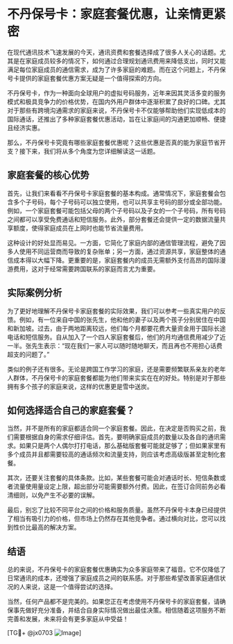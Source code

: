 # 不丹保号卡：家庭套餐优惠，让亲情更紧密

在现代通讯技术飞速发展的今天，通讯资费和套餐选择成了很多人关心的话题。尤其是在家庭成员较多的情况下，如何通过合理规划通讯费用来降低支出，同时又能满足每位家庭成员的通信需求，成为了许多家庭的难题。而在这个问题上，不丹保号卡提供的家庭套餐优惠方案无疑是一个值得探索的方向。

不丹保号卡，作为一种面向全球用户的虚拟号码服务，近年来因其灵活多变的服务模式和极具竞争力的价格优势，在国内外用户群体中逐渐积累了良好的口碑。尤其对于那些有跨境沟通需求的家庭来说，不丹保号卡不仅能够帮助他们实现低成本的国际通话，还推出了多种家庭套餐优惠活动，旨在让家庭间的沟通更加顺畅、便捷且经济实惠。

那么，不丹保号卡究竟有哪些家庭套餐优惠呢？这些优惠是否真的能为家庭节省开支？接下来，我们将从多个角度为您详细解读这一话题。

## 家庭套餐的核心优势

首先，让我们来看看不丹保号卡家庭套餐的基本构成。通常情况下，家庭套餐会包含多个子号码，每个子号码可以独立使用，也可以共享主号码的部分或全部功能。例如，一个家庭套餐可能包括父母的两个子号码以及子女的一个子号码，所有号码之间都可以享受免费通话和短信服务。此外，部分套餐还会提供一定的数据流量共享额度，使得家庭成员在上网时也能节省流量费用。

这种设计的好处显而易见。一方面，它简化了家庭内部的通信管理流程，避免了因多人使用不同运营商而导致的复杂账单；另一方面，通过资源共享，家庭整体的通信成本得以大幅下降。更重要的是，家庭套餐内的成员无需额外支付高昂的国际漫游费用，这对于经常需要跨国联系的家庭而言尤为重要。

## 实际案例分析

为了更好地理解不丹保号卡家庭套餐的实际效果，我们可以参考一些真实用户的反馈。例如，有一位来自中国的张先生，他和他的妻子以及两个孩子分别居住在中国和新加坡。过去，由于两地距离较远，他们每个月都要花费大量资金用于国际长途电话和短信服务。自从加入了一个四人家庭套餐后，他们的月均通信费用减少了近一半。张先生表示：“现在我们一家人可以随时随地聊天，而且再也不用担心话费超支的问题了。”

类似的例子还有很多。无论是跨国工作学习的家庭，还是需要频繁联系亲友的老年人群体，不丹保号卡的家庭套餐都能为他们带来实实在在的好处。特别是对于那些拥有多个孩子的家庭来说，这样的优惠更是雪中送炭。

## 如何选择适合自己的家庭套餐？

当然，并不是所有的家庭都适合同一个家庭套餐。因此，在决定是否购买之前，我们需要根据自身的需求仔细评估。首先，要明确家庭成员的数量以及各自的通讯需求。如果只是两个人偶尔打打电话，那么基础版套餐可能就足够了；但如果家里有多个成员并且都需要较高的通话频次和流量支持，则应该考虑高级版甚至定制化套餐。

其次，还要关注套餐的具体条款。比如，某些套餐可能会对通话时长、短信条数或者流量使用量设定上限，超出部分可能需要额外付费。因此，在签订合同前务必看清细则，以免产生不必要的误解。

最后，别忘了比较不同平台之间的价格和服务质量。虽然不丹保号卡本身已经提供了相当有吸引力的价格，但市场上仍然存在其他竞争者。通过横向对比，您可以找到性价比最高的解决方案。

## 结语

总的来说，不丹保号卡的家庭套餐优惠确实为众多家庭带来了福音。它不仅降低了日常通讯的成本，还增强了家庭成员之间的联系感。对于那些希望改善家庭通信状况的人来说，这是一个值得尝试的选择。

当然，任何产品都不是完美的。如果您正在考虑使用不丹保号卡的家庭套餐，请确保事先做好充分准备，并结合自身实际情况做出最佳决策。相信随着这项服务不断完善和发展，未来将会有更多家庭从中受益！

[TG💪+ @jx0703 ![Image](https://github.com/user-attachments/assets/dbca1d08-cadb-493c-b0ec-ad6f7a83f270)]